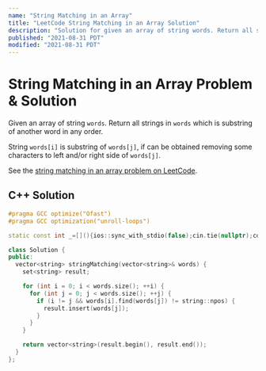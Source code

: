 ```yaml
---
name: "String Matching in an Array"
title: "LeetCode String Matching in an Array Solution"
description: "Solution for given an array of string words. Return all strings in words which is substring of another word in any order.  String words[i] is substring of words[j], if can be obtained removing some characters to left and/or right side of words[j]."
published: "2021-08-31 PDT"
modified: "2021-08-31 PDT"
---
```


# String Matching in an Array Problem & Solution

Given an array of string `words`.
Return all strings in `words` which is substring of another word in any order.

String `words[i]` is substring of `words[j]`, if can be obtained removing some characters to left and/or right side of `words[j]`.

See the [string matching in an array problem on LeetCode](https://leetcode.com/problems/string-matching-in-an-array).

## C++ Solution

```cpp
#pragma GCC optimize("Ofast")
#pragma GCC optimization("unroll-loops")

static const int _=[](){ios::sync_with_stdio(false);cin.tie(nullptr);cout.tie(nullptr);return 0;}();

class Solution {
public:
  vector<string> stringMatching(vector<string>& words) {
    set<string> result;

    for (int i = 0; i < words.size(); ++i) {
      for (int j = 0; j < words.size(); ++j) {
        if (i != j && words[i].find(words[j]) != string::npos) {
          result.insert(words[j]);
        }
      }
    }

    return vector<string>(result.begin(), result.end());
  }
};
```
